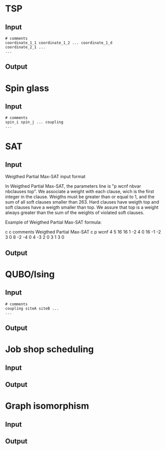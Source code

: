 # TSP

## Input
    # comments
    coordinate_1_1 coordinate_1_2 ... coordinate_1_d
    coordinate_2_1 ...
    ...
    
## Output

# Spin glass

## Input
    # comments
    spin_i spin_j ... coupling
    ...


# SAT

## Input

Weigthed Partial Max-SAT input format

In Weigthed Partial Max-SAT, the parameters line is "p wcnf nbvar
nbclauses top". We associate a weight with each clause, wich is the
first integer in the clause. Weigths must be greater than or equal to
1, and the sum of all soft clauses smaller than 263. Hard clauses have
weigth top and soft clauses have a weigth smaller than top. We assure
that top is a weight always greater than the sum of the weights of
violated soft clauses.

Example of Weigthed Partial Max-SAT formula:

c
c comments Weigthed Partial Max-SAT
c
p wcnf 4 5 16
16 1 -2 4 0
16 -1 -2 3 0
8 -2 -4 0
4 -3 2 0
3 1 3 0

## Output

# QUBO/Ising

## Input
    # comments
    coupling siteA siteB ...
    ...

## Output

# Job shop scheduling

## Input
## Output

# Graph isomorphism

## Input
## Output